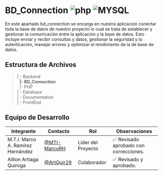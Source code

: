 # BD_Connection ![php](https://img.shields.io/badge/PHP-777BB4?style=for-the-badge&logo=php&logoColor=white) ![MYSQL](https://img.shields.io/badge/MySQL-00000F?style=for-the-badge&logo=mysql&logoColor=white)

En este apartado bd_connection se encarga en nuestra aplicacion conectar toda la base de datos de nuestro proyecto lo cual se trata de establecer y gestionar la comunicación entre la aplicación y la base de datos. Esto incluye enviar y recibir consultas y datos, gestionar la seguridad y la autenticación, manejar errores y optimizar el rendimiento de la de base de datos.


## Estructura de Archivos

>| - Backend <br>
>&nbsp;&nbsp;**|- BD_Connection**<br>
>&nbsp;&nbsp;|- PHP<br>
>| - Database<br>
>| - Documentation<br>
>| - FrontEnd


## Equipo de Desarrollo

|Integrante|Contacto|Rol|Observaciones|
|------------|--------|---|---|
|M.T.I. Marco A. Ramírez Hernández|[@MTI-MarcoRH](https://github.com/MTI-MarcoRH)| Líder del Proyecto| ✅ Revisado aprobado con correcciones.|
|Ailton Artiaga Quiroga|[@ArtQuir29](https://github.com/ArtQuir29)|Colaborador|✅ Revisado y aprobado.|